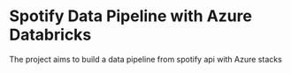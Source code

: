 # Spotify Data Pipeline with Azure Databricks
The project aims to build a data pipeline from spotify api with Azure stacks
